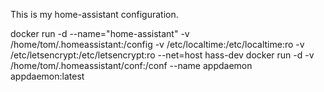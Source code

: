 This is my home-assistant configuration.

docker run -d --name="home-assistant" -v /home/tom/.homeassistant:/config -v /etc/localtime:/etc/localtime:ro -v /etc/letsencrypt:/etc/letsencrypt:ro --net=host hass-dev
docker run -d -v /home/tom/.homeassistant/conf:/conf --name appdaemon appdaemon:latest
